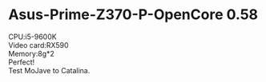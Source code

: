 # Asus-Prime-Z370-P-OpenCore 0.58
CPU:i5-9600K<br>
Video card:RX590<br>
Memory:8g*2<br>
Perfect!<br>
Test MoJave to Catalina.
